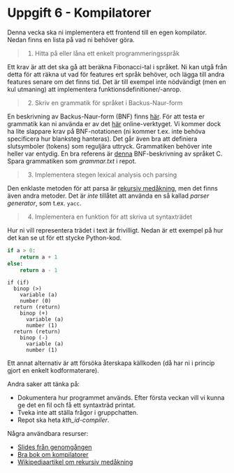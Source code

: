 # Uppgift 6 - Kompilatorer

Denna vecka ska ni implementera ett frontend till en egen kompilator. Nedan
finns en lista på vad ni behöver göra.

> 1. Hitta på eller låna ett enkelt programmeringsspråk

Ett krav är att det ska gå att beräkna Fibonacci-tal i språket. Ni kan utgå från
detta för att räkna ut vad för features ert språk behöver, och lägga till andra
features senare om det finns tid. Det är till exempel inte nödvändigt (men en
kul utmaning) att implementera funktionsdefinitioner/-anrop.

> 2. Skriv en grammatik för språket i Backus-Naur-form

En beskrivning av Backus-Naur-form (BNF) finns [här](https://en.wikipedia.org/wiki/Backus%E2%80%93Naur_form). För att testa er
grammatik kan ni använda er av det [här](https://bnfplayground.pauliankline.com/) online-verktyget. Vi kommer dock ha
lite slappare krav på BNF-notationen (ni kommer t.ex. inte behöva specificera hur blanksteg hanteras).
Det går även bra att definiera slutsymboler (tokens) som reguljära uttryck. Grammatiken behöver inte heller
var entydig. En bra referens är [denna](https://cs.wmich.edu/~gupta/teaching/cs4850/sumII06/The%20syntax%20of%20C%20in%20Backus-Naur%20form.htm)
BNF-beskrivning av språket C. Spara grammatiken som _grammar.txt_ i repot.

> 3. Implementera stegen lexical analysis och parsing

Den enklaste metoden för att parsa är [rekursiv medåkning](https://en.wikipedia.org/wiki/Recursive_descent_parser), men det finns
även andra metoder. Det är *inte* tillåtet att använda en så kallad _parser generator_, som t.ex. `yacc`.

> 4. Implementera en funktion för att skriva ut syntaxträdet

Hur ni vill representera trädet i text är frivilligt.
Nedan är ett exempel på hur det kan se ut för ett stycke Python-kod.

```python
if a > 0:
    return a + 1
else:
    return a - 1
```

```
if (if)
  binop (>)
    variable (a)
    number (0)
  return (return)
    binop (+)
      variable (a)
      number (1)
  return (return)
    binop (-)
      variable (a)
      number (1)
```

Ett annat alternativ är att försöka återskapa källkoden (då har ni i princip gjort en enkelt kodformaterare).

Andra saker att tänka på:
* Dokumentera hur programmet används. Efter första veckan vill vi kunna ge det en fil och få ett syntaxträd printat.
* Tveka inte att ställa frågor i gruppchatten.
* Repot ska heta *kth_id-compiler*.

Några användbara resurser:
* [Slides från genomgången](assignments/06-compilers/slides.pdf)
* [Bra bok om kompilatorer](https://www3.nd.edu/~dthain/compilerbook/compilerbook.pdf)
* [Wikipediaartikel om rekursiv medåkning](https://en.wikipedia.org/wiki/Recursive_descent_parser)
